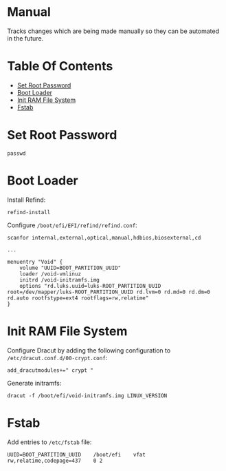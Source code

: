 # Manual
Tracks changes which are being made manually so they can be automated in 
the future.

# Table Of Contents
- [Set Root Password](#set-root-password)
- [Boot Loader](#boot-loader)
- [Init RAM File System](#init-ram-file-system)
- [Fstab](#fstab)

# Set Root Password
```
passwd
```

# Boot Loader
Install Refind:

```
refind-install
```

Configure `/boot/efi/EFI/refind/refind.conf`:

```
scanfor internal,external,optical,manual,hdbios,biosexternal,cd

...

menuentry "Void" {
	volume "UUID=BOOT_PARTITION_UUID"
	loader /void-vmlinuz
	initrd /void-initramfs.img
	options "rd.luks.uuid=luks-ROOT_PARTITION_UUID root=/dev/mapper/luks-ROOT_PARTITION_UUID rd.lvm=0 rd.md=0 rd.dm=0 rd.auto rootfstype=ext4 rootflags=rw,relatime"
}
```

# Init RAM File System
Configure Dracut by adding the following configuration 
to `/etc/dracut.conf.d/00-crypt.conf`:

```
add_dracutmodules+=" crypt "
```

Generate initramfs:

```
dracut -f /boot/efi/void-initramfs.img LINUX_VERSION
```

# Fstab
Add entries to `/etc/fstab` file:

```
UUID=BOOT_PARTITION_UUID    /boot/efi    vfat    rw,relatime,codepage=437    0 2
```
